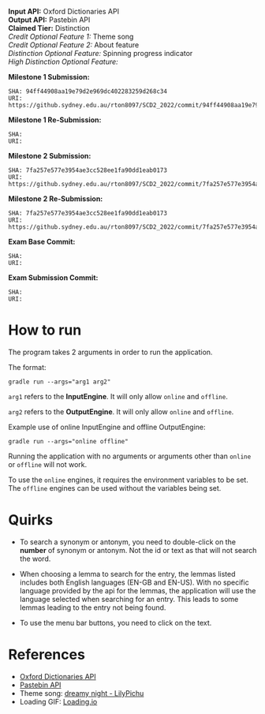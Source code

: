 **Input API:** Oxford Dictionaries API
<br>
**Output API:** Pastebin API
<br>
**Claimed Tier:** Distinction
<br>
_Credit Optional Feature 1:_ Theme song
<br>
_Credit Optional Feature 2:_ About feature
<br>
_Distinction Optional Feature:_ Spinning progress indicator
<br>
_High Distinction Optional Feature:_ 

**Milestone 1 Submission:**
```
SHA: 94ff44908aa19e79d2e969dc402283259d268c34
URI: https://github.sydney.edu.au/rton8097/SCD2_2022/commit/94ff44908aa19e79d2e969dc402283259d268c34
```

**Milestone 1 Re-Submission:**
```
SHA: 
URI: 
```
**Milestone 2 Submission:**
```
SHA: 7fa257e577e3954ae3cc528ee1fa90dd1eab0173
URI: https://github.sydney.edu.au/rton8097/SCD2_2022/commit/7fa257e577e3954ae3cc528ee1fa90dd1eab0173
```
**Milestone 2 Re-Submission:**
```
SHA: 7fa257e577e3954ae3cc528ee1fa90dd1eab0173
URI: https://github.sydney.edu.au/rton8097/SCD2_2022/commit/7fa257e577e3954ae3cc528ee1fa90dd1eab0173
```
**Exam Base Commit:**
```
SHA: 
URI: 
```
**Exam Submission Commit:**
```
SHA: 
URI: 
```

# How to run

The program takes 2 arguments in order to run the application.

The format: 
```properties
gradle run --args="arg1 arg2"
```

`arg1` refers to the **InputEngine**. It will only allow `online` and `offline`.

`arg2` refers to the **OutputEngine**. It will only allow `online` and `offline`.

Example use of online InputEngine and offline OutputEngine:
```properties
gradle run --args="online offline"
```

Running the application with no arguments or arguments other than `online` or `offline` will not work.

To use the `online` engines, it requires the environment variables to be set. 
The `offline` engines can be used without the variables being set.

# Quirks
- To search a synonym or antonym, you need to double-click on the **number** 
of synonym or antonym. Not the id or text as that will not search the word.

- When choosing a lemma to search for the entry, the lemmas listed includes both
English languages (EN-GB and EN-US). With no specific language provided by 
the api for the lemmas, the application will use the language selected 
when searching for an entry. This leads to some lemmas leading to the entry 
not being found.

- To use the menu bar buttons, you need to click on the text.

# References
- [Oxford Dictionaries API](https://developer.oxforddictionaries.com/)
- [Pastebin API](https://pastebin.com/doc_api)
- Theme song: [dreamy night - LilyPichu](https://www.youtube.com/watch?v=DXuNJ267Vss)
- Loading GIF: [Loading.io](https://loading.io/)